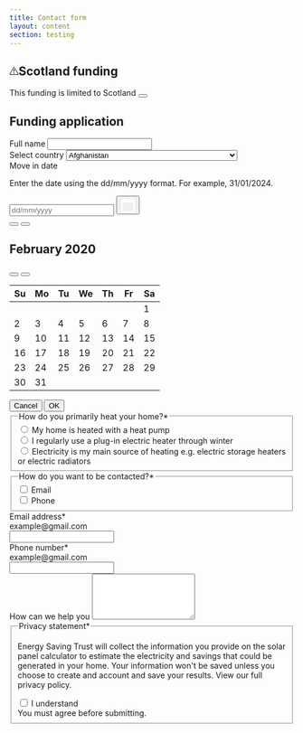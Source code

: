 ```yaml
---
title: Contact form
layout: content
section: testing
---
```


<div class="alert alert-warning alert-dismissible" role="alert">
  <h2 class="h6 alert-icon">
  <svg xmlns="http://www.w3.org/2000/svg" width="16" height="16" fill="currentColor" class="icon" viewBox="0 0 16 16"><path d="M7.938 2.016A.13.13 0 0 1 8.002 2a.13.13 0 0 1 .063.016.15.15 0 0 1 .054.057l6.857 11.667c.036.06.035.124.002.183a.2.2 0 0 1-.054.06.1.1 0 0 1-.066.017H1.146a.1.1 0 0 1-.066-.017.2.2 0 0 1-.054-.06.18.18 0 0 1 .002-.183L7.884 2.073a.15.15 0 0 1 .054-.057m1.044-.45a1.13 1.13 0 0 0-1.96 0L.165 13.233c-.457.778.091 1.767.98 1.767h13.713c.889 0 1.438-.99.98-1.767z"/><path d="M7.002 12a1 1 0 1 1 2 0 1 1 0 0 1-2 0M7.1 5.995a.905.905 0 1 1 1.8 0l-.35 3.507a.552.552 0 0 1-1.1 0z"/></svg>Scotland funding</h2>
  This funding is limited to Scotland
  <button type="button" class="btn-close" data-bs-dismiss="alert" aria-label="Close"></button>
</div>

<h2>Funding application</h2>

<div class="mb-4">
  <label for="exampleFormControlInput1" class="form-label">Full name</label>
  <input type="text" class="form-control" name="exampleFormControlInput1" id="exampleFormControlInput1">
</div>

<div>
  <label for="exampleFormControlInput2" class="form-label">Select country</label>
  <select class="form-select" name="exampleFormControlInput2" id="exampleFormControlInput2">
    <option value="AF">Afghanistan</option>
    <option value="AL">Albania</option>
    <option value="DZ">Algeria</option>
    <option value="AS">American Samoa</option>
    <option value="AD">Andorra</option>
    <option value="AO">Angola</option>
    <option value="AI">Anguilla</option>
    <option value="AQ">Antarctica</option>
    <option value="AG">Antigua and Barbuda</option>
    <option value="AR">Argentina</option>
    <option value="AM">Armenia</option>
    <option value="AW">Aruba</option>
    <option value="AU">Australia</option>
    <option value="AT">Austria</option>
    <option value="AZ">Azerbaijan</option>
    <option value="BS">Bahamas</option>
    <option value="BH">Bahrain</option>
    <option value="BD">Bangladesh</option>
    <option value="BB">Barbados</option>
    <option value="BY">Belarus</option>
    <option value="BE">Belgium</option>
    <option value="BZ">Belize</option>
    <option value="BJ">Benin</option>
    <option value="BM">Bermuda</option>
    <option value="BT">Bhutan</option>
    <option value="BO">Bolivia</option>
    <option value="BA">Bosnia and Herzegovina</option>
    <option value="BW">Botswana</option>
    <option value="BV">Bouvet Island</option>
    <option value="BR">Brazil</option>
    <option value="IO">British Indian Ocean Territory</option>
    <option value="BN">Brunei Darussalam</option>
    <option value="BG">Bulgaria</option>
    <option value="BF">Burkina Faso</option>
    <option value="BI">Burundi</option>
    <option value="CV">Cabo Verde</option>
    <option value="KH">Cambodia</option>
    <option value="CM">Cameroon</option>
    <option value="CA">Canada</option>
    <option value="KY">Cayman Islands</option>
    <option value="CF">Central African Republic</option>
    <option value="TD">Chad</option>
    <option value="CL">Chile</option>
    <option value="CN">China</option>
    <option value="CX">Christmas Island</option>
    <option value="CC">Cocos (Keeling) Islands</option>
    <option value="CO">Colombia</option>
    <option value="KM">Comoros</option>
    <option value="CG">Congo</option>
    <option value="CD">Congo (DRC)</option>
    <option value="CK">Cook Islands</option>
    <option value="CR">Costa Rica</option>
    <option value="HR">Croatia</option>
    <option value="CU">Cuba</option>
    <option value="CY">Cyprus</option>
    <option value="CZ">Czechia</option>
    <option value="DK">Denmark</option>
    <option value="DJ">Djibouti</option>
    <option value="DM">Dominica</option>
    <option value="DO">Dominican Republic</option>
    <option value="EC">Ecuador</option>
    <option value="EG">Egypt</option>
    <option value="SV">El Salvador</option>
    <option value="GQ">Equatorial Guinea</option>
    <option value="ER">Eritrea</option>
    <option value="EE">Estonia</option>
    <option value="SZ">Eswatini</option>
    <option value="ET">Ethiopia</option>
    <option value="FK">Falkland Islands</option>
    <option value="FO">Faroe Islands</option>
    <option value="FJ">Fiji</option>
    <option value="FI">Finland</option>
    <option value="FR">France</option>
    <option value="GF">French Guiana</option>
    <option value="PF">French Polynesia</option>
    <option value="TF">French Southern Territories</option>
    <option value="GA">Gabon</option>
    <option value="GM">Gambia</option>
    <option value="GE">Georgia</option>
    <option value="DE">Germany</option>
    <option value="GH">Ghana</option>
    <option value="GI">Gibraltar</option>
    <option value="GR">Greece</option>
    <option value="GL">Greenland</option>
    <option value="GD">Grenada</option>
    <option value="GP">Guadeloupe</option>
    <option value="GU">Guam</option>
    <option value="GT">Guatemala</option>
    <option value="GG">Guernsey</option>
    <option value="GN">Guinea</option>
    <option value="GW">Guinea-Bissau</option>
    <option value="GY">Guyana</option>
    <option value="HT">Haiti</option>
    <option value="HM">Heard Island and McDonald Islands</option>
    <option value="VA">Holy See (Vatican City)</option>
    <option value="HN">Honduras</option>
    <option value="HK">Hong Kong</option>
    <option value="HU">Hungary</option>
    <option value="IS">Iceland</option>
    <option value="IN">India</option>
    <option value="ID">Indonesia</option>
    <option value="IR">Iran</option>
    <option value="IQ">Iraq</option>
    <option value="IE">Ireland</option>
    <option value="IM">Isle of Man</option>
    <option value="IL">Israel</option>
    <option value="IT">Italy</option>
    <option value="CI">Ivory Coast</option>
    <option value="JM">Jamaica</option>
    <option value="JP">Japan</option>
    <option value="JE">Jersey</option>
    <option value="JO">Jordan</option>
    <option value="KZ">Kazakhstan</option>
    <option value="KE">Kenya</option>
    <option value="KI">Kiribati</option>
    <option value="KP">North Korea</option>
    <option value="KR">South Korea</option>
    <option value="KW">Kuwait</option>
    <option value="KG">Kyrgyzstan</option>
    <option value="LA">Laos</option>
    <option value="LV">Latvia</option>
    <option value="LB">Lebanon</option>
    <option value="LS">Lesotho</option>
    <option value="LR">Liberia</option>
    <option value="LY">Libya</option>
    <option value="LI">Liechtenstein</option>
    <option value="LT">Lithuania</option>
    <option value="LU">Luxembourg</option>
    <option value="MO">Macao</option>
    <option value="MG">Madagascar</option>
    <option value="MW">Malawi</option>
    <option value="MY">Malaysia</option>
    <option value="MV">Maldives</option>
    <option value="ML">Mali</option>
    <option value="MT">Malta</option>
    <option value="MH">Marshall Islands</option>
    <option value="MQ">Martinique</option>
    <option value="MR">Mauritania</option>
    <option value="MU">Mauritius</option>
    <option value="YT">Mayotte</option>
    <option value="MX">Mexico</option>
    <option value="FM">Micronesia</option>
    <option value="MD">Moldova</option>
    <option value="MC">Monaco</option>
    <option value="MN">Mongolia</option>
    <option value="ME">Montenegro</option>
    <option value="MS">Montserrat</option>
    <option value="MA">Morocco</option>
    <option value="MZ">Mozambique</option>
    <option value="MM">Myanmar</option>
    <option value="NA">Namibia</option>
    <option value="NR">Nauru</option>
    <option value="NP">Nepal</option>
    <option value="NL">Netherlands</option>
    <option value="NC">New Caledonia</option>
    <option value="NZ">New Zealand</option>
    <option value="NI">Nicaragua</option>
    <option value="NE">Niger</option>
    <option value="NG">Nigeria</option>
    <option value="NU">Niue</option>
    <option value="NF">Norfolk Island</option>
    <option value="MK">North Macedonia</option>
    <option value="MP">Northern Mariana Islands</option>
    <option value="NO">Norway</option>
    <option value="OM">Oman</option>
    <option value="PK">Pakistan</option>
    <option value="PW">Palau</option>
    <option value="PS">Palestine</option>
    <option value="PA">Panama</option>
    <option value="PG">Papua New Guinea</option>
    <option value="PY">Paraguay</option>
    <option value="PE">Peru</option>
    <option value="PH">Philippines</option>
    <option value="PN">Pitcairn Islands</option>
    <option value="PL">Poland</option>
    <option value="PT">Portugal</option>
    <option value="PR">Puerto Rico</option>
    <option value="QA">Qatar</option>
    <option value="RE">Réunion</option>
    <option value="RO">Romania</option>
    <option value="RU">Russia</option>
    <option value="RW">Rwanda</option>
    <option value="BL">Saint Barthélemy</option>
    <option value="SH">Saint Helena</option>
    <option value="KN">Saint Kitts and Nevis</option>
    <option value="LC">Saint Lucia</option>
    <option value="MF">Saint Martin</option>
    <option value="PM">Saint Pierre and Miquelon</option>
    <option value="VC">Saint Vincent and the Grenadines</option>
    <option value="WS">Samoa</option>
    <option value="SM">San Marino</option>
    <option value="ST">São Tomé and Príncipe</option>
    <option value="SA">Saudi Arabia</option>
    <option value="SN">Senegal</option>
    <option value="RS">Serbia</option>
    <option value="SC">Seychelles</option>
    <option value="SL">Sierra Leone</option>
    <option value="SG">Singapore</option>
    <option value="SX">Sint Maarten</option>
    <option value="SK">Slovakia</option>
    <option value="SI">Slovenia</option>
    <option value="SB">Solomon Islands</option>
    <option value="SO">Somalia</option>
    <option value="ZA">South Africa</option>
    <option value="GS">South Georgia and the South Sandwich Islands</option>
    <option value="SS">South Sudan</option>
    <option value="ES">Spain</option>
    <option value="LK">Sri Lanka</option>
    <option value="SD">Sudan</option>
    <option value="SR">Suriname</option>
    <option value="SJ">Svalbard and Jan Mayen</option>
    <option value="SE">Sweden</option>
    <option value="CH">Switzerland</option>
    <option value="SY">Syria</option>
    <option value="TW">Taiwan</option>
    <option value="TJ">Tajikistan</option>
    <option value="TZ">Tanzania</option>
    <option value="TH">Thailand</option>
    <option value="TL">Timor-Leste</option>
    <option value="TG">Togo</option>
    <option value="TK">Tokelau</option>
    <option value="TO">Tonga</option>
    <option value="TT">Trinidad and Tobago</option>
    <option value="TN">Tunisia</option>
    <option value="TR">Turkey</option>
    <option value="TM">Turkmenistan</option>
    <option value="TC">Turks and Caicos Islands</option>
    <option value="TV">Tuvalu</option>
    <option value="UG">Uganda</option>
    <option value="UA">Ukraine</option>
    <option value="AE">United Arab Emirates</option>
    <option value="GB">United Kingdom</option>
    <option value="US">United States</option>
    <option value="UM">United States Minor Outlying Islands</option>
    <option value="UY">Uruguay</option>
    <option value="UZ">Uzbekistan</option>
    <option value="VU">Vanuatu</option>
    <option value="VE">Venezuela</option>
    <option value="VN">Vietnam</option>
    <option value="VG">British Virgin Islands</option>
    <option value="VI">U.S. Virgin Islands</option>
    <option value="WF">Wallis and Futuna</option>
    <option value="EH">Western Sahara</option>
    <option value="YE">Yemen</option>
    <option value="ZM">Zambia</option>
    <option value="ZW">Zimbabwe</option>
  </select>
</div>
  
  <div id="myDatepicker" class="datepicker">
    <div class="date">
      <label for="id-textbox-1">Move in date</label>
      <p class="desc" id="id-description-1">Enter the date using the dd/mm/yyyy format. For example, 31/01/2024.</p>
      <div class="group">
        <input type="text" placeholder="dd/mm/yyyy" id="id-textbox-1" aria-describedby="id-description-1">
        <button type="button" class="icon" aria-label="Choose Date">
          <svg width="25" height="27" viewBox="0 0 25 27" fill="none" xmlns="http://www.w3.org/2000/svg">
            <path d="M22.1 2.9H20.9V0.5H18.5V2.9H6.5V0.5H4.1V2.9H2.9C1.58 2.9 0.5 3.98 0.5 5.3V24.5C0.5 25.82 1.58 26.9 2.9 26.9H22.1C23.42 26.9 24.5 25.82 24.5 24.5V5.3C24.5 3.98 23.42 2.9 22.1 2.9ZM22.1 24.5H2.9V8.9H22.1V24.5Z" fill="white"/>
          </svg>
        </button>
      </div>
    </div>
    <div id="id-datepicker-1" class="datepicker-dialog" role="dialog" aria-modal="true" aria-label="Choose Date">
      <div class="header">
        <button type="button" class="prev-year" aria-label="previous year"></button>
        <button type="button" class="prev-month" aria-label="previous month"></button>
        <h2 id="id-grid-label" class="month-year" aria-live="polite">February 2020</h2>
        <button type="button" class="next-month" aria-label="next month">
          <span class="fas fa-angle-right fa-lg"></span>
        </button>
        <button type="button" class="next-year" aria-label="next year">
          <span class="fas fa-angle-double-right fa-lg"></span>
        </button>
      </div>
      <div class="table-wrap"><table class="dates" role="grid" aria-labelledby="id-grid-label">
          <thead>
            <tr>
              <th scope="col" abbr="Sunday">Su</th>
              <th scope="col" abbr="Monday">Mo</th>
              <th scope="col" abbr="Tuesday">Tu</th>
              <th scope="col" abbr="Wednesday">We</th>
              <th scope="col" abbr="Thursday">Th</th>
              <th scope="col" abbr="Friday">Fr</th>
              <th scope="col" abbr="Saturday">Sa</th>
            </tr>
          </thead>
          <tbody>
            <tr>
              <td class="disabled" tabindex="-1"></td>
              <td class="disabled" tabindex="-1"></td>
              <td class="disabled" tabindex="-1"></td>
              <td class="disabled" tabindex="-1"></td>
              <td class="disabled" tabindex="-1"></td>
              <td class="disabled" tabindex="-1"></td>
              <td tabindex="-1" data-date="2020-02-01">1</td>
            </tr>
            <tr>
              <td tabindex="-1" data-date="2020-02-02">2</td>
              <td tabindex="-1" data-date="2020-02-03">3</td>
              <td tabindex="-1" data-date="2020-02-04">4</td>
              <td tabindex="-1" data-date="2020-02-05">5</td>
              <td tabindex="-1" data-date="2020-02-06">6</td>
              <td tabindex="-1" data-date="2020-02-07">7</td>
              <td tabindex="-1" data-date="2020-02-08">8</td>
            </tr>
            <tr>
              <td tabindex="-1" data-date="2020-02-09">9</td>
              <td tabindex="-1" data-date="2020-02-10">10</td>
              <td tabindex="-1" data-date="2020-02-11">11</td>
              <td tabindex="-1" data-date="2020-02-12">12</td>
              <td tabindex="-1" data-date="2020-02-13">13</td>
              <td tabindex="0" data-date="2020-02-14" role="gridcell" aria-selected="true">14</td>
              <td tabindex="-1" data-date="2020-02-15">15</td>
            </tr>
            <tr>
              <td tabindex="-1" data-date="2020-02-16">16</td>
              <td tabindex="-1" data-date="2020-02-17">17</td>
              <td tabindex="-1" data-date="2020-02-18">18</td>
              <td tabindex="-1" data-date="2020-02-19">19</td>
              <td tabindex="-1" data-date="2020-02-20">20</td>
              <td tabindex="-1" data-date="2020-02-21">21</td>
              <td tabindex="-1" data-date="2020-02-22">22</td>
            </tr>
            <tr>
              <td tabindex="-1" data-date="2020-02-23">23</td>
              <td tabindex="-1" data-date="2020-02-24">24</td>
              <td tabindex="-1" data-date="2020-02-25">25</td>
              <td tabindex="-1" data-date="2020-02-26">26</td>
              <td tabindex="-1" data-date="2020-02-27">27</td>
              <td tabindex="-1" data-date="2020-02-28">28</td>
              <td tabindex="-1" data-date="2020-02-29">29</td>
            </tr>
            <tr>
              <td tabindex="-1" data-date="2020-02-30">30</td>
              <td tabindex="-1" data-date="2020-02-31">31</td>
              <td class="disabled" tabindex="-1"></td>
              <td class="disabled" tabindex="-1"></td>
              <td class="disabled" tabindex="-1"></td>
              <td class="disabled" tabindex="-1"></td>
              <td class="disabled" tabindex="-1"></td>
            </tr>
          </tbody>
        </table>
      </div>
      <div class="dialog-message" aria-live="polite"></div>
      <div class="dialog-ok-cancel-group">
        <button class="dialog-button" value="cancel">Cancel</button>
        <button class="dialog-button" value="ok">OK</button>
      </div>
    </div>
  </div>

<fieldset>
  <legend>How do you primarily heat your home?<span>*</span></legend>
  <div class="form-check">
    <input class="form-check-input" type="radio" name="flexRadioDefault" id="flexRadioDefault1" required>
    <label class="form-check-label" for="flexRadioDefault1">
      My home is heated with a heat pump
    </label>
  </div>
  <div class="form-check">
    <input class="form-check-input" type="radio" name="flexRadioDefault" id="flexRadioDefault2" required>
    <label class="form-check-label" for="flexRadioDefault2">
      I regularly use a plug-in electric heater through winter
    </label>
  </div>
  <div class="form-check">
    <input class="form-check-input" type="radio" name="flexRadioDefault" id="flexRadioDefault2" required>
    <label class="form-check-label" for="flexRadioDefault2">
      Electricity is my main source of heating e.g. electric storage heaters or electric radiators
    </label>
  </div>
  </fieldset>

  <fieldset>
    <legend>How do you want to be contacted?<span>*</span></legend>
    <div class="form-check">
      <input class="form-check-input" type="checkbox" value="" id="flexCheckDefault" name="flexCheckDefault" required>
      <label class="form-check-label" for="flexCheckDefault">
        Email
      </label>
    </div>
    <div class="form-check">
      <input class="form-check-input" type="checkbox" value="" id="flexCheckChecked" name="flexCheckChecked" required>
      <label class="form-check-label" for="flexCheckChecked">
        Phone
      </label>
    </div>
  </fieldset>

  <div class="mb-4">
    <label for="email" class="form-label">Email address<span>*</span></label>
    <div class="form-text">example@gmail.com</div>
    <input type="email" class="form-control" id="email" name="email" required>
  </div>
  <div class="mb-4">
    <label for="phone" class="form-label">Phone number<span>*</span></label>
    <div class="form-text">example@gmail.com</div>
    <input type="phone" class="form-control" id="phone" name="phone" required>
  </div>

  <div class="form-group">
    <label for="exampleFormControlTextarea1" class="form-label">How can we help you</label>
    <textarea class="form-control" id="exampleFormControlTextarea1" name="exampleFormControlTextarea1" rows="5"></textarea>
  </div>

  <fieldset>
    <legend>Privacy statement<span>*</span></legend>
    <p>Energy Saving Trust will collect the information you provide on the solar panel calculator to estimate the electricity and savings that could be generated in your home. Your information won't be saved unless you choose to create and account and save your results. View our full privacy policy.</p>
    <div class="form-check">
      <input class="form-check-input" type="checkbox" value="" id="invalidCheck" required="">
      <label class="form-check-label" for="invalidCheck">
        I understand
      </label>
      <div class="invalid-feedback">
        You must agree before submitting.
      </div>
    </div>
  </fieldset>
  

